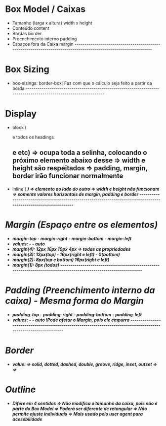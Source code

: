 # Box Model / Caixas
- Tamanho (larga x altura)  width x height
- Conteúdo                  content
- Bordas                    border
- Preenchimento interno     padding
- Espaços fora da Caixa     margin
*-----------------------------------------------------------------------------------------------------------------*
# Box Sizing
- box-sizinga: border-box; Faz com que o cálculo seja feito a partir da borda
*-----------------------------------------------------------------------------------------------------------------*
# Display
- block (<p> <div> <section> e todos os headings <h1><h2> e etc)
    => ocupa toda a selinha, colocando o próximo elemento abaixo desse
    => width e height são respeitados
    => padding, margin, border irão funcionar normalmente

- inline (<a> <strong> <span> <em>)
    => elemento ao lado do outro
    => width e height não funcionam
    => somente valores horizontais de margin, padding e border
*-----------------------------------------------------------------------------------------------------------------*
# Margin (Espaço entre os elementos)
- margin-top - margin-right - margin-bottom - margin-left
- values: <lenght> - <porcentage> - auto
- margin(4): 12px 16px 10px 4px => todas as propriedades
- margin(3): 12px(top) - 16px(right e left) - 0(bottom)
- margin(2): 8px(top e bottom) 16px(right e left)
- margin(1): 8px (todos)
*-----------------------------------------------------------------------------------------------------------------*
# Padding (Preenchimento interno da caixa) - Mesma forma do Margin
- padding-top - padding-right - padding-bottom - padding-left
- values: <lenght> - <percentage> - auto
!Pode afetar o Margin, pois ele empurra
*-----------------------------------------------------------------------------------------------------------------*
# Border
- value: 
<border-style> => solid, dotted, dashed, double, groove, ridge, inset, outset 
<border-width> => <lenght>
<border-color> => <color>

# Outline
- Difere em 4 sentidos
    => Não modifica o tamanho da caixa, pois não é parte do Box Model
    => Poderá ser diferente de retangular
    => Não permite ajuste individuais
    => Mais usado pelo user agent para acessbilidade
